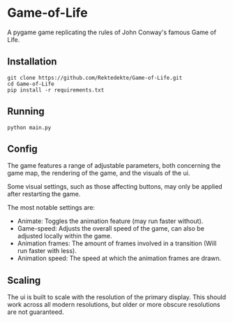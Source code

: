 # Game-of-Life
A pygame game replicating the rules of John Conway's famous Game of Life.

## Installation
```
git clone https://github.com/Rektedekte/Game-of-Life.git
cd Game-of-Life
pip install -r requirements.txt
```

## Running
```
python main.py
```

## Config
The game features a range of adjustable parameters,
both concerning the game map, the rendering of the game,
and the visuals of the ui.

Some visual settings, such as those affecting buttons,
may only be applied after restarting the game.

The most notable settings are:

- Animate: Toggles the animation feature (may run faster without).
- Game-speed: Adjusts the overall speed of the game, can also be adjusted locally within the game.
- Animation frames: The amount of frames involved in a transition (Will run faster with less).
- Animation speed: The speed at which the animation frames are drawn.

## Scaling
The ui is built to scale with the resolution of the primary display.
This should work across all modern resolutions, 
but older or more obscure resolutions are not guaranteed.

